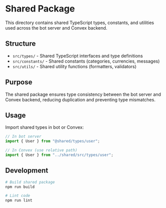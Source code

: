 # Shared Package

This directory contains shared TypeScript types, constants, and utilities used across the bot server and Convex backend.

## Structure

- `src/types/` - Shared TypeScript interfaces and type definitions
- `src/constants/` - Shared constants (categories, currencies, messages)
- `src/utils/` - Shared utility functions (formatters, validators)

## Purpose

The shared package ensures type consistency between the bot server and Convex backend, reducing duplication and preventing type mismatches.

## Usage

Import shared types in bot or Convex:

```typescript
// In bot server
import { User } from "@shared/types/user";

// In Convex (use relative path)
import { User } from "../shared/src/types/user";
```

## Development

```bash
# Build shared package
npm run build

# Lint code
npm run lint
```
